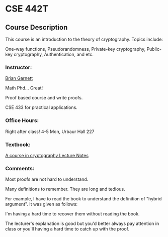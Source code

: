 # CSE 442T

## Course Description

This course is an introduction to the theory of cryptography. Topics include:

One-way functions, Pseudorandomness, Private-key cryptography, Public-key cryptography, Authentication, and etc.

### Instructor:

[Brian Garnett](bcgarnett@wustl.edu)

Math Phd… Great!

Proof based course and write proofs.

CSE 433 for practical applications.

### Office Hours:

Right after class! 4-5 Mon, Urbaur Hall 227

### Textbook:

[A course in cryptography Lecture Notes](https://www.cs.cornell.edu/courses/cs4830/2010fa/lecnotes.pdf)

### Comments:

Most proofs are not hard to understand.

Many definitions to remember. They are long and tedious. 

For example, I have to read the book to understand the definition of "hybrid argument". It was given as follows:




I'm having a hard time to recover them without reading the book.

The lecturer's explanation is good but you'd better always pay attention in class or you'll having a hard time to catch up with the proof.

